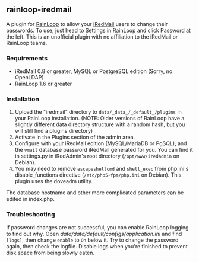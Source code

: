 ## rainloop-iredmail ##
A plugin for [RainLoop](http://www.rainloop.net/) to allow your [iRedMail](https://www.iredmail.org/) users to change their passwords. To use, just head to Settings in RainLoop and click Password at the left. This is an unofficial plugin with no affiliation to the iRedMail or RainLoop teams.

### Requirements ###
- iRedMail 0.8 or greater, MySQL or PostgreSQL edition (Sorry, no OpenLDAP)
- RainLoop 1.6 or greater

### Installation ###
1. Upload the "iredmail" directory to `data/_data_/_default_/plugins` in your RainLoop installation. (NOTE: Older versions of RainLoop have a slightly different data directory structure with a random hash, but you will still find a plugins directory)
2. Activate in the Plugins section of the admin area.
3. Configure with your iRedMail edition (MySQL/MariaDB or PgSQL), and the `vmail` database password iRedMail generated for you. You can find it in settings.py in iRedAdmin's root directory (`/opt/www/iredadmin` on Debian).
4. You may need to remove `escapeshellcmd` and `shell_exec` from php.ini's disable_functions directive (`/etc/php5-fpm/php.ini` on Debian). This plugin uses the doveadm utility.

The database hostname and other more complicated parameters can be edited in index.php.

### Troubleshooting ###
If password changes are not successful, you can enable RainLoop logging to find out why. Open *data/data/default/configs/application.ini* and find `[logs]`, then change `enable` to `On` below it. Try to change the password again, then check the logfile. Disable logs when you're finished to prevent disk space from being slowly eaten.
